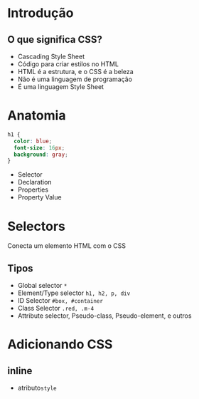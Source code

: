 # Introdução

## O que significa CSS?

* Cascading Style Sheet
* Código para criar estilos no HTML
* HTML é a estrutura, e o CSS é a beleza
* Não é uma linguagem de programação
* É uma linguagem Style Sheet

# Anatomia

```css
h1 {
  color: blue;
  font-size: 16px;
  background: gray;
}
```

* Selector
* Declaration
* Properties
* Property Value

# Selectors

Conecta um elemento HTML com o CSS

## Tipos

* Global selector `*`
* Element/Type selector `h1, h2, p, div`
* ID Selector `#box, #container`
* Class Selector `.red, .m-4`
* Attribute selector, Pseudo-class, Pseudo-element, e outros

# Adicionando CSS

## inline

* atributo`style`

## <style>

* tag html que irá conter o css

## <link>

* arquivo css externo

## @import

* arquivo css externo

# A cascata (cascading)

A escolha do browser de qual regra aplicar, caso haja muitas regrar para o mesmo elemento.

* Seu estilo é lido de cima para baixo.

É levado em consideração 3 fatores

1. Origem do estilo
2. Especificidade
3. Importância

### Origem do estilo

inline > tag style > tag link

### Especificidade

É um calculo matemático, onde, cada tipo de seletor e origem de estilo, possuem valores a serem considerados.

0. Universal selector, combinators e negation pseudo-class (:not())
1. Element type selector e pseudo-elements (::before, ::after)
10. Classes e attribute selectors ([type="radio"])
100. ID Selector
1000. Inline

### A Regra !important

* cuidado, evite o uso
* não é considerado uma boa prática
* quebra o fluxo natural da cascata

# At-rules

* Está relacionado ao compartamento do CSS
* Começa com o sinal de `@` seguido do identificador e valor

## Exemplos comuns

- @import       /* Incluir um CSS externo */
- @media        /* Regras condicionais para dispositivos */
- @font-face    /* Fontes externas */
- @keyframes    /* Animation */

```css
@import "http://local.com/style.css";

@media (min-width: 500px) {
  /* rules here */
}

@font-face {
  /* rules here */
}

@keyframes nameofanimation {
  /* rules here */
}
```

# Shorthand

* Junção de propriedades
* Resumo
* Legível

```css
{
  /* background properties */
  background-color: #000;
  background-image: url(images/bg.gif);
  background-repeat: no-repeat;
  background-position: left top;

  /* background shorthand */
  background: #000 url(images/bg.gif) no-repeat left top;

  /* font properties */
  font-style: italic;
  font-weight: bold;
  font-size: .8em;
  line-height: 1.2;
  font-family: Arial, sans-serif;

  /* font shorthand */
  font: italic bold .8em/1.2 Arial, sans-serif;
}
```

## Detalhes

* Não irá considerar propriedades anteriores
* Valores não especificados irão assumir o valor padrão
* Geralmente, a ordem descrita não importa, mas, se houver muitas propriedades com valores semelhantes, poderemos encontrar problemas

## Propriedades que aceitam shorthand

animation, background, border, border-block-end, border-block-start, border-bottom, border-color, border-image, border-inline-end, border-inline-start, border-left, border-radius, border-right, border-style, border-top, border-width, column-rule, columns, flex, flex-flow, font, gap, grid, grid-area, grid-column, grid-row, grid-template, list-style, margin, mask, offset, outline, overflow, padding, place-content, place-items, place-self, scroll-margin, scroll-padding, text-decoration, text-emphasis, transition

**https://developer.mozilla.org/en-US/docs/Web/CSS/Shorthand_properties**

# Funções

* Nome seguido de abre e fecha parantesis
* Recebe argumentos

## Exemplos

```css
@import url("http://urlaqui.com/style.css");

{
  color: rgb(255, 0, 100);
  width: calc(100% - 10px)
}
```

# Vendor Prefixes

Permite que browsers adicione `features` 
a fim de colocar em uso alguma novidade que vemos no CSS

# Exemplo

```css
p {
  -webkit-background-clip: text;       /* Chrome, Safari, iOS e Android */
  -moz-background-clip: text;          /* Mozilla (Firefox) */
  -ms-background-clip: text;           /* Internet Explorer */
  -o-background-clip: text;            /* Opera */
}
```

## Consultas

.[http://ireade.github.io/which-vendor-prefix/]
.[http://caniuse.com]